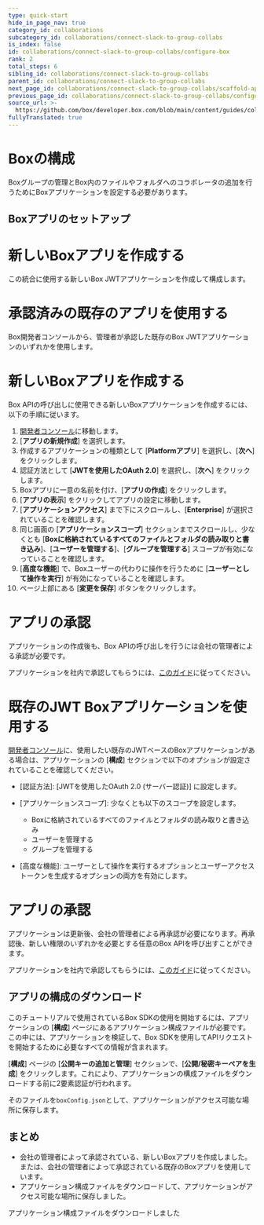 ```yaml
---
type: quick-start
hide_in_page_nav: true
category_id: collaborations
subcategory_id: collaborations/connect-slack-to-group-collabs
is_index: false
id: collaborations/connect-slack-to-group-collabs/configure-box
rank: 2
total_steps: 6
sibling_id: collaborations/connect-slack-to-group-collabs
parent_id: collaborations/connect-slack-to-group-collabs
next_page_id: collaborations/connect-slack-to-group-collabs/scaffold-application-code
previous_page_id: collaborations/connect-slack-to-group-collabs/configure-slack
source_url: >-
  https://github.com/box/developer.box.com/blob/main/content/guides/collaborations/connect-slack-to-group-collabs/2-configure-box.md
fullyTranslated: true
---
```

# Boxの構成

Boxグループの管理とBox内のファイルやフォルダへのコラボレータの追加を行うためにBoxアプリケーションを設定する必要があります。

## Boxアプリのセットアップ

<Grid columns="2">

<Choose option="box.app_type" value="create_new" color="blue">

# 新しいBoxアプリを作成する

この統合に使用する新しいBox JWTアプリケーションを作成して構成します。

</Choose>

<Choose option="box.app_type" value="use_own" color="blue">

# 承認済みの既存のアプリを使用する

Box開発者コンソールから、管理者が承認した既存のBox JWTアプリケーションのいずれかを使用します。

</Choose>

</Grid>

<Choice option="box.app_type" value="create_new" color="none">

# 新しいBoxアプリを作成する

Box APIの呼び出しに使用できる新しいBoxアプリケーションを作成するには、以下の手順に従います。

1. [開発者コンソール][devconsole]に移動します。
2. \[**アプリの新規作成**] を選択します。
3. 作成するアプリケーションの種類として \[**Platformアプリ**] を選択し、\[**次へ**] をクリックします。
4. 認証方法として \[**JWTを使用したOAuth 2.0**] を選択し、\[**次へ**] をクリックします。
5. Boxアプリに一意の名前を付け、\[**アプリの作成**] をクリックします。
6. \[**アプリの表示**] をクリックしてアプリの設定に移動します。
7. \[**アプリケーションアクセス**] まで下にスクロールし、\[**Enterprise**] が選択されていることを確認します。
8. 同じ画面の \[**アプリケーションスコープ**] セクションまでスクロールし、少なくとも \[**Boxに格納されているすべてのファイルとフォルダの読み取りと書き込み**]、\[**ユーザーを管理する**]、\[**グループを管理する**] スコープが有効になっていることを確認します。
9. \[**高度な機能**] で、Boxユーザーの代わりに操作を行うために \[**ユーザーとして操作を実行**] が有効になっていることを確認します。
10. ページ上部にある \[**変更を保存**] ボタンをクリックします。

<Message type="warning">

# アプリの承認

アプリケーションの作成後も、Box APIの呼び出しを行うには会社の管理者による承認が必要です。

アプリケーションを社内で承認してもらうには、[このガイド](g://authorization/platform-app-approval)に従ってください。

</Message>

</Choice>

<Choice option="box.app_type" value="use_own" color="none">

# 既存のJWT Boxアプリケーションを使用する

[開発者コンソール][devconsole]に、使用したい既存のJWTベースのBoxアプリケーションがある場合は、アプリケーションの \[**構成**] セクションで以下のオプションが設定されていることを確認してください。

* \[認証方法]: \[JWTを使用したOAuth 2.0 (サーバー認証)] に設定します。
* \[アプリケーションスコープ]: 少なくとも以下のスコープを設定します。
  * Boxに格納されているすべてのファイルとフォルダの読み取りと書き込み
  * ユーザーを管理する
  * グループを管理する
* \[高度な機能]: ユーザーとして操作を実行するオプションとユーザーアクセストークンを生成するオプションの両方を有効にします。

  <Message type="warning">

# アプリの承認

アプリケーションは更新後、会社の管理者による再承認が必要になります。再承認後、新しい権限のいずれかを必要とする任意のBox APIを呼び出すことができます。

アプリケーションを社内で承認してもらうには、[このガイド](g://authorization/platform-app-approval)に従ってください。

</Message>

</Choice>

## アプリの構成のダウンロード

このチュートリアルで使用されているBox SDKの使用を開始するには、アプリケーションの \[**構成**] ページにあるアプリケーション構成ファイルが必要です。この中には、アプリケーションを検証して、Box SDKを使用してAPIリクエストを開始するために必要なすべての情報が含まれます。

\[**構成**] ページの \[**公開キーの追加と管理**] セクションで、\[**公開/秘密キーペアを生成**] をクリックします。これにより、アプリケーションの構成ファイルをダウンロードする前に2要素認証が行われます。

そのファイルを`boxConfig.json`として、アプリケーションがアクセス可能な場所に保存します。

## まとめ

* 会社の管理者によって承認されている、新しいBoxアプリを作成しました。または、会社の管理者によって承認されている既存のBoxアプリを使用しています。
* アプリケーション構成ファイルをダウンロードして、アプリケーションがアクセス可能な場所に保存しました。

<Observe option="box.app_type" value="use_own,create_new">

<Next>

アプリケーション構成ファイルをダウンロードしました

</Next>

</Observe>

[devconsole]: https://cloud.app.box.com/developers/console
